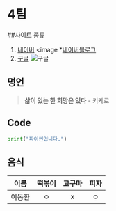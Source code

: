 # **4팀**   

##사이트 종류
1. [네이버][1] <image
    *[네이버블로그][1-1]
2. [구글][2]
![구글](https://www.google.com/images/branding/googlelogo/1x/googlelogo_color_272x92dp.png)  

## 명언
> **삶이 있는 한 희망은 있다** - 키케로  

## Code
```python
print("파이썬입니다.")
```  

## 음식
| 이름 | 떡볶이 | 고구마 | 피자 |
| :----: | :----: | :----: | :----: |
| 이동환 | ㅇ | x | ㅇ | 






[1]: https://www.naver.com
[1-1]: https://section.blog.naver.com
[2]: https://www.google.com
